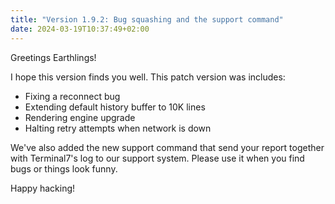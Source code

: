 ```yaml
---
title: "Version 1.9.2: Bug squashing and the support command"
date: 2024-03-19T10:37:49+02:00
---
```


Greetings Earthlings!

I hope this version finds you well. This patch version was includes:

- Fixing a reconnect bug
- Extending default history buffer to 10K lines
- Rendering engine upgrade
- Halting retry attempts when network is down

We've also added the new support command that send your report together with
Terminal7's log to our support system. Please use it when you find bugs or things look funny.

Happy hacking!
